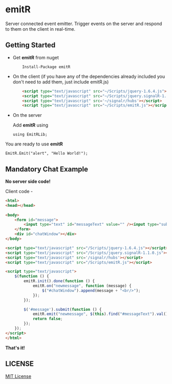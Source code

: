 emitR
=====
Server connected event emitter. Trigger events on the server and respond to them on the client in real-time.
## Getting Started
* Get **emitR** from nuget

  ```
      Install-Package emitR
  ```
* On the client (if you have any of the dependencies already included you don't need to add them, just include emitR.js)

  ```html
      <script type="text/javascript" src="~/Scripts/jquery-1.6.4.js"></script>
      <script type="text/javascript" src="~/Scripts/jquery.signalR-1.0.1.js"></script>
      <script type="text/javascript" src='~/signalr/hubs'></script>
      <script type="text/javascript" src="~/Scripts/emitR.js"></script>
  ```
* On the server

  Add **emitR** using
  ```CSharp
  using EmitRLib;
  ```

You are ready to use **emitR**

```CSharp
EmitR.Emit("alert", "Hello World!");
```

## Mandatory Chat Example

**No server side code!**

Client code -
```html
<html>
<head></head>
    
<body>
    <form id="message">
        <input type="text" id="messageText" value="" /><input type="submit" value="Send" />
    </form>
    <div id="chatWindow"></div>
</body>

<script type="text/javascript" src="/Scripts/jquery-1.6.4.js"></script>
<script type="text/javascript" src="/Scripts/jquery.signalR-1.1.0.js"></script>
<script type="text/javascript" src='/signalr/hubs'></script>
<script type="text/javascript" src="/Scripts/emitR.js"></script>

<script type="text/javascript">
    $(function () {
        emitR.init().done(function () {
            emitR.on("newmessage", function (message) {
                $("#chatWindow").append(message + "<br/>");
            });
        });

        $('#message').submit(function () {
            emitR.emit("newmessage", $(this).find("#messageText").val());
            return false;
        });
    });
</script>
</html>
```

**That's it!**

## LICENSE
[MIT License](https://github.com/vladkosarev/emitR/blob/master/LICENSE.md)
